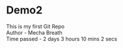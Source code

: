 # Demo2
This is my first Git Repo
<br/>
Author - Mecha Breath
<br/>
Time passed - 2 days 3 hours 10 mins 2 secs
